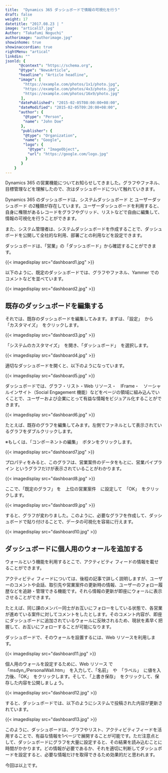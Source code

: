 ```yaml
---
title:  "Dynamics 365 ダッシュボードで情報の可視化を行う"
draft: false
weight: 17
datetitle: "2017.08.23 | "
image: "artical17.jpg"
Author: "Takafumi Noguchi"
authorimage: "authorimage.jpg"
showinhome: true
showinaccordian: true
rightMenu: "artical"
linkdin: ""
jsonld: {
      "@context": "https://schema.org",
      "@type": "NewsArticle",
      "headline": "Article headline",
      "image": [
        "https://example.com/photos/1x1/photo.jpg",
        "https://example.com/photos/4x3/photo.jpg",
        "https://example.com/photos/16x9/photo.jpg"
       ],
      "datePublished": "2015-02-05T08:00:00+08:00",
      "dateModified": "2015-02-05T09:20:00+08:00",
      "author": {
        "@type": "Person",
        "name": "John Doe"
       },
       "publisher": {
        "@type": "Organization",
        "name": "Google",
        "logo": {
          "@type": "ImageObject",
          "url": "https://google.com/logo.jpg"
         }
       }
    }
---
```

<!-- Intro  -->
Dynamics 365 の営業機能についてお知らせしてきました。グラフやファネル、目標管理などを理解したので、次はダッシュボードについて触れていきます。 

 
Dynamics 365 のダッシュボードは、システムダッシュボード と ユーザーダッシュボード の2種類が存在しています。ユーザーダッシュボードを利用すると、自身に権限があるレコードをグラフやグリッド、リストなどで自由に編集して、情報の可視化を行うことができます。 

また、システム管理者は、システムダッシュボードを作成することで、ダッシュボードを公開して全社的な利用、部署ごとの利用などを設定できます。 

 

ダッシュボードは、「営業」の「ダッシュボード」から確認することができます。 
<!-- Image= dashboard1.jpg -->
{{< imagedisplay src="dashboard1.jpg" >}}

以下のように、既定のダッシュボードでは、グラフやファネル、Yammer でのコメントなどを並べています。 
<!-- Image= dashboard2.jpg -->
{{< imagedisplay src="dashboard2.jpg" >}}


## 既存のダッシュボードを編集する 
それでは、既存のダッシュボードを編集してみます。まずは、「設定」　から　「カスタマイズ」　をクリックします。 
<!-- Image= dashboard3.jpg -->
{{< imagedisplay src="dashboard3.jpg" >}}

「システムのカスタマイズ」　を開き、「ダッシュボード」　を選択します。
<!-- Image= dashboard4.jpg -->
{{< imagedisplay src="dashboard4.jpg" >}}

適切なダッシュボードを開くと、以下のようになっています。 
<!-- Image= dashboard5.jpg -->
{{< imagedisplay src="dashboard5.jpg" >}}

ダッシュボードでは、グラフ・リスト・Web リソース・　IFrame・　ソーシャルインサイト（Social Engagement 機能）などをページの領域に組み込んでいくことで、ユーザーおよび企業にとって有益な情報をビジュアル化することができます。 
<!-- Image= dashboard6.jpg -->
{{< imagedisplay src="dashboard6.jpg" >}}

たとえば、既存のグラフを編集してみます。左側でファネルとして表示されているグラフをダブルクリックします。 

※もしくは、「コンポーネントの編集」　ボタンをクリックします。 
<!-- Image= dashboard7.jpg -->
{{< imagedisplay src="dashboard7.jpg" >}}

プロパティをみると、このグラフは、営業案件のデータをもとに、営業パイプライン というグラフだけが表示されていることがわかります。 
<!-- Image= dashboard8.jpg -->
{{< imagedisplay src="dashboard8.jpg" >}}

ここで、「既定のグラフ」 を　上位の営業案件　に設定して　「OK」　をクリックします。 
<!-- Image= dashboard9.jpg -->
{{< imagedisplay src="dashboard9.jpg" >}}

すると、グラフが変わりました。このように、必要なグラフを作成して、ダッシュボードで貼り付けることで、データの可視化を容易に行えます。 
<!-- Image= dashboard10.jpg -->
{{< imagedisplay src="dashboard10.jpg" >}}

## ダッシュボードに個人用のウォールを追加する 
ウォールという機能を利用するとこで、アクティビティ フィードの情報を載せることができます。 

アクティビティ フィードについては、後程の記事で詳しく説明しますが、ユーザーのコメントや会話、取引先や営業案件の更新時の情報、ユーザーのフォロー履歴などを追跡・管理できる機能です。それら情報の更新が即座にウォールに表示させることができます。 

 
たとえば、同じ課のメンバー同士がお互いにフォローをしている状態で、各営業が進めている案件に対してコメントをしたとします。そのコメント内容が、即座にダッシュボードに追加されているウォールに反映されるため、現状を素早く把握して、お互いにフォローすることが可能になります。 

 
ダッシュボードで、そのウォールを設置するには、Web リソースを利用します。 
<!-- Image= dashboard11.jpg -->
{{< imagedisplay src="dashboard11.jpg" >}}

個人用のウォールを設定するために、Web リソース で　「msdyn_/PersonalWall.htm」　を入力して、「名前」　や　「ラベル」　に値を入力後、「OK」　をクリックします。そして、「上書き保存」　をクリックして、保存した内容を公開しましょう。 
<!-- Image= dashboard12.jpg -->
{{< imagedisplay src="dashboard12.jpg" >}}

すると、ダッシュボードでは、以下のようにシステムで投稿された内容が更新されています。
<!-- Image= dashboard13.jpg -->
{{< imagedisplay src="dashboard13.jpg" >}}

このように、ダッシュボードは、グラフやリスト、アクティビティフィードを活用することで、有益な情報を1ページで展開することが可能です。ただ注意点として、ダッシュボードにグラフを大量に設定すると、その結果を読み込むことに時間がかかります。どの情報が必要であるか、それを適切に判断してダッシュボードを設定すると、必要な情報だけを取得できるため効果的だと思われます。 


今回は以上です。 